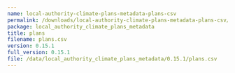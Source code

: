 ```yaml
---
name: local-authority-climate-plans-metadata-plans-csv
permalink: /downloads/local-authority-climate-plans-metadata-plans-csv/0_15_1
package: local_authority_climate_plans_metadata
title: plans
filename: plans.csv
version: 0.15.1
full_version: 0.15.1
file: /data/local_authority_climate_plans_metadata/0.15.1/plans.csv
---
```

